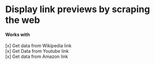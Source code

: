 # Display link previews by scraping the web

#### Works with

[x] Get data from Wikipedia link<br />
[x] Get Data from Youtube link<br />
[x] Get data from Amazon link<br />
